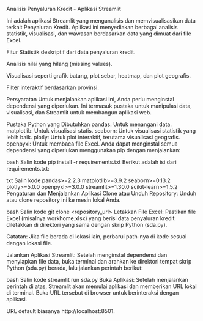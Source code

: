 Analisis Penyaluran Kredit - Aplikasi Streamlit

Ini adalah aplikasi Streamlit yang menganalisis dan memvisualisasikan data terkait Penyaluran Kredit. Aplikasi ini menyediakan berbagai analisis statistik, visualisasi, dan wawasan berdasarkan data yang dimuat dari file Excel.

Fitur
Statistik deskriptif dari data penyaluran kredit.

Analisis nilai yang hilang (missing values).

Visualisasi seperti grafik batang, plot sebar, heatmap, dan plot geografis.

Filter interaktif berdasarkan provinsi.

Persyaratan Untuk menjalankan aplikasi ini, Anda perlu menginstal dependensi yang diperlukan. Ini termasuk pustaka untuk manipulasi data, visualisasi, dan Streamlit untuk membangun aplikasi web.

Pustaka Python yang Dibutuhkan
pandas: Untuk menangani data.
matplotlib: Untuk visualisasi statis.
seaborn: Untuk visualisasi statistik yang lebih baik.
plotly: Untuk plot interaktif, terutama visualisasi geografis.
openpyxl: Untuk membaca file Excel.
Anda dapat menginstal semua dependensi yang diperlukan menggunakan pip dengan menjalankan:

bash
Salin kode
pip install -r requirements.txt
Berikut adalah isi dari requirements.txt:

txt
Salin kode
pandas>=2.2.3
matplotlib>=3.9.2
seaborn>=0.13.2
plotly>=5.0.0
openpyxl>=3.0.0
streamlit>=1.30.0
scikit-learn>=1.5.2
Pengaturan dan Menjalankan Aplikasi
Clone atau Unduh Repository: Unduh atau clone repository ini ke mesin lokal Anda.

bash
Salin kode
git clone <repository_url>
Letakkan File Excel: Pastikan file Excel (misalnya workhome.xlsx) yang berisi data penyaluran kredit diletakkan di direktori yang sama dengan skrip Python (sda.py).

Catatan: Jika file berada di lokasi lain, perbarui path-nya di kode sesuai dengan lokasi file.

Jalankan Aplikasi Streamlit: Setelah menginstal dependensi dan menyiapkan file data, buka terminal dan arahkan ke direktori tempat skrip Python (sda.py) berada, lalu jalankan perintah berikut:

bash
Salin kode
streamlit run sda.py
Buka Aplikasi: Setelah menjalankan perintah di atas, Streamlit akan memulai aplikasi dan memberikan URL lokal di terminal. Buka URL tersebut di browser untuk berinteraksi dengan aplikasi.

URL default biasanya http://localhost:8501.
